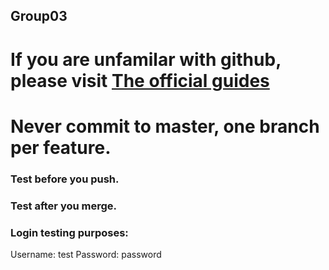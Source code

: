 ## Group03
# If you are unfamilar with github, please visit [The official guides](http://guides.github.com/)
# Never commit to master, one branch per feature.
### Test before you push.
### Test after you merge.



###  Login testing purposes:

Username: test
Password: password
